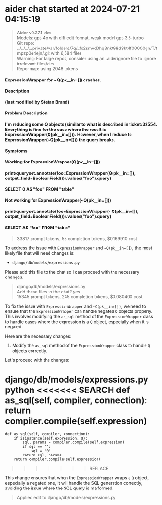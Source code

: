 
# aider chat started at 2024-07-21 04:15:19

> Aider v0.37.1-dev  
> Models: gpt-4o with diff edit format, weak model gpt-3.5-turbo  
> Git repo: ../../../../private/var/folders/7q/_fx2smvd0hq3nkt98d3kt4f00000gn/T/tmpzp0e4ejn/.git with 6,584 files  
> Warning: For large repos, consider using an .aiderignore file to ignore irrelevant files/dirs.  
> Repo-map: using 2048 tokens  

#### ExpressionWrapper for ~Q(pk__in=[]) crashes.  
#### Description  
#### 	   
#### 		(last modified by Stefan Brand)  
#### 	   
#### Problem Description  
#### I'm reducing some Q objects (similar to what is described in ticket:32554. Everything is fine for the case where the result is ExpressionWrapper(Q(pk__in=[])). However, when I reduce to ExpressionWrapper(~Q(pk__in=[])) the query breaks.  
#### Symptoms  
#### Working for ExpressionWrapper(Q(pk__in=[]))  
#### print(queryset.annotate(foo=ExpressionWrapper(Q(pk__in=[]), output_field=BooleanField())).values("foo").query)  
#### SELECT 0 AS "foo" FROM "table"  
#### Not working for ExpressionWrapper(~Q(pk__in=[]))  
#### print(queryset.annotate(foo=ExpressionWrapper(~Q(pk__in=[]), output_field=BooleanField())).values("foo").query)  
#### SELECT AS "foo" FROM "table"  
> 33817 prompt tokens, 55 completion tokens, $0.169910 cost  

To address the issue with `ExpressionWrapper` and `~Q(pk__in=[])`, the most likely file that will need changes is:

- `django/db/models/expressions.py`

Please add this file to the chat so I can proceed with the necessary changes.

> django/db/models/expressions.py  
> Add these files to the chat? yes  
> 15345 prompt tokens, 245 completion tokens, $0.080400 cost  

To fix the issue with `ExpressionWrapper` and `~Q(pk__in=[])`, we need to ensure that the `ExpressionWrapper` can handle negated `Q` objects properly. This involves modifying the `as_sql` method of the `ExpressionWrapper` class to handle cases where the expression is a `Q` object, especially when it is negated.

Here are the necessary changes:

1. Modify the `as_sql` method of the `ExpressionWrapper` class to handle `Q` objects correctly.

Let's proceed with the changes:

django/db/models/expressions.py
<source>python
<<<<<<< SEARCH
    def as_sql(self, compiler, connection):
        return compiler.compile(self.expression)
=======
    def as_sql(self, compiler, connection):
        if isinstance(self.expression, Q):
            sql, params = compiler.compile(self.expression)
            if sql == '':
                sql = '0'
            return sql, params
        return compiler.compile(self.expression)
>>>>>>> REPLACE
</source>

This change ensures that when the `ExpressionWrapper` wraps a `Q` object, especially a negated one, it will handle the SQL generation correctly, avoiding the issue where the SQL query is malformed.

> Applied edit to django/db/models/expressions.py  
